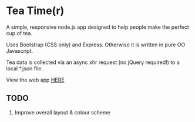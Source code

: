 # Tea Time(r)

A simple, responsive node.js app designed to help people make the perfect cup of tea.

Uses Bootstrap (CSS only) and Express. Otherwise it is written in pure OO Javascript.

Tea data is collected via an async xhr request (no jQuery required!) to a local *.json file.

View the web app [HERE](http://tea.robertduplock.name)

## TODO
1. Improve overall layout & colour scheme
